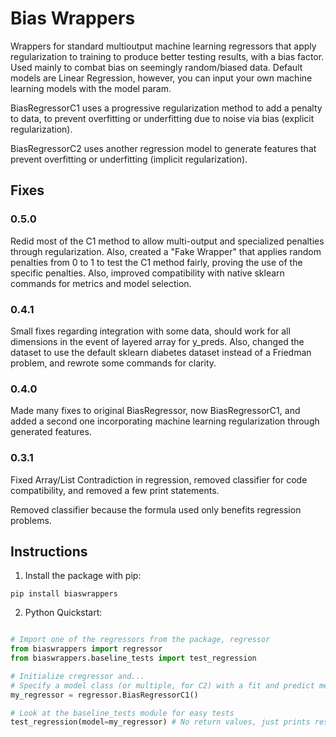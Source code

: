 # Bias Wrappers

Wrappers for standard multioutput machine learning regressors that apply regularization to training to produce better testing results, with a bias factor. Used mainly to combat bias on seemingly random/biased data. Default models are Linear Regression, however, you can input your own machine learning models with the model param.

BiasRegressorC1 uses a progressive regularization method to add a penalty to data, to prevent overfitting or underfitting due to noise via bias (explicit regularization).

BiasRegressorC2 uses another regression model to generate features that prevent overfitting or underfitting (implicit regularization).

## Fixes

### 0.5.0
Redid most of the C1 method to allow multi-output and specialized penalties through regularization. Also, created a "Fake Wrapper" that applies random penalties from 0 to 1 to test the C1 method fairly, proving the use of the specific penalties. Also, improved compatibility with native sklearn commands for metrics and model selection.

### 0.4.1
Small fixes regarding integration with some data, should work for all dimensions in the event of layered array for y_preds. Also, changed the dataset to use the default sklearn diabetes dataset instead of a Friedman problem, and rewrote some commands for clarity.

### 0.4.0
Made many fixes to original BiasRegressor, now BiasRegressorC1, and added a second one incorporating machine learning regularization through generated features.

### 0.3.1
Fixed Array/List Contradiction in regression, removed classifier for code compatibility, and removed a few print statements.

Removed classifier because the formula used only benefits regression problems.

## Instructions

1. Install the package with pip:
```
pip install biaswrappers
```

2. Python Quickstart:
```python

# Import one of the regressors from the package, regressor
from biaswrappers import regressor
from biaswrappers.baseline_tests import test_regression

# Initialize cregressor and...
# Specify a model class (or multiple, for C2) with a fit and predict method as a param.
my_regressor = regressor.BiasRegressorC1()

# Look at the baseline_tests module for easy tests
test_regression(model=my_regressor) # No return values, just prints results

```
